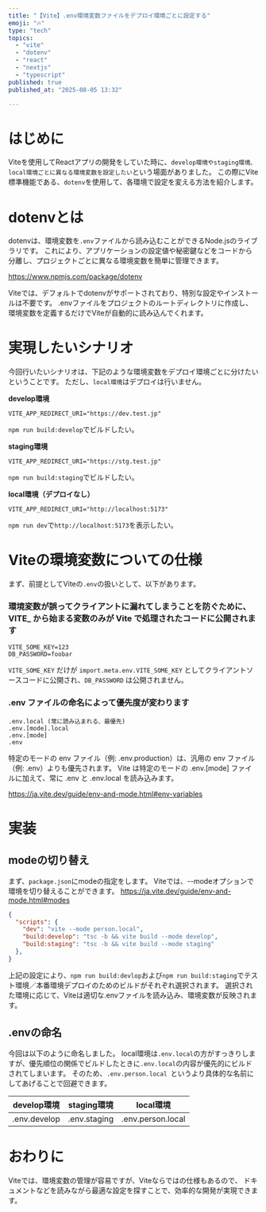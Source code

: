 ```yaml
---
title: "【Vite】.env環境変数ファイルをデプロイ環境ごとに設定する"
emoji: "🔥"
type: "tech"
topics:
  - "vite"
  - "dotenv"
  - "react"
  - "nextjs"
  - "typescript"
published: true
published_at: "2025-08-05 13:32"

---
```

# はじめに
Viteを使用してReactアプリの開発をしていた時に、`develop環境やstaging環境、local環境ごとに異なる環境変数を設定したい`という場面がありました。
この際にVite標準機能である、`dotenv`を使用して、各環境で設定を変える方法を紹介します。

# dotenvとは
dotenvは、環境変数を`.env`ファイルから読み込むことができるNode.jsのライブラリです。
これにより、アプリケーションの設定値や秘密鍵などをコードから分離し、プロジェクトごとに異なる環境変数を簡単に管理できます。

https://www.npmjs.com/package/dotenv

Viteでは、デフォルトでdotenvがサポートされており、特別な設定やインストールは不要です。
.envファイルをプロジェクトのルートディレクトリに作成し、環境変数を定義するだけでViteが自動的に読み込んでくれます。

# 実現したいシナリオ
今回行いたいシナリオは、下記のような環境変数をデプロイ環境ごとに分けたいということです。
ただし、`local環境`はデプロイは行いません。

**develop環境**
```
VITE_APP_REDIRECT_URI="https://dev.test.jp"
```
`npm run build:develop`でビルドしたい。

**staging環境**
```
VITE_APP_REDIRECT_URI="https://stg.test.jp"
```
`npm run build:staging`でビルドしたい。

**local環境（デプロイなし）**
```
VITE_APP_REDIRECT_URI="http://localhost:5173"
```
`npm run dev`で`http://localhost:5173`を表示したい。

# Viteの環境変数についての仕様
まず、前提としてViteの`.env`の扱いとして、以下があります。

### 環境変数が誤ってクライアントに漏れてしまうことを防ぐために、VITE_ から始まる変数のみが Vite で処理されたコードに公開されます
```
VITE_SOME_KEY=123
DB_PASSWORD=foobar
```
`VITE_SOME_KEY` だけが `import.meta.env.VITE_SOME_KEY` としてクライアントソースコードに公開され、`DB_PASSWORD` は公開されません。

### .env ファイルの命名によって優先度が変わります
```
.env.local (常に読み込まれる、最優先)
.env.[mode].local
.env.[mode]
.env
```
特定のモードの env ファイル（例: .env.production）は、汎用の env ファイル（例: .env）よりも優先されます。
Vite は特定のモードの .env.[mode] ファイルに加えて、常に .env と .env.local を読み込みます。

https://ja.vite.dev/guide/env-and-mode.html#env-variables


# 実装

## modeの切り替え
まず、`package.json`にmodeの指定をします。
Viteでは、--modeオプションで環境を切り替えることができます。
https://ja.vite.dev/guide/env-and-mode.html#modes

```json:package.json
{
  "scripts": {
    "dev": "vite --mode person.local",
    "build:develop": "tsc -b && vite build --mode develop",
    "build:staging": "tsc -b && vite build --mode staging"
  },
}
```
上記の設定により、`npm run build:devlop`および`npm run build:staging`でテスト環境／本番環境デプロイのためのビルドがそれぞれ選択されます。
選択された環境に応じて、Viteは適切な.envファイルを読み込み、環境変数が反映されます。

## .envの命名

今回は以下のように命名しました。
local環境は`.env.local`の方がすっきりしますが、優先順位の関係でビルドしたときに`.env.local`の内容が優先的にビルドされてしまいます。
そのため、`.env.person.local `というより具体的な名前にしてあげることで回避できます。

| develop環境 | staging環境 | local環境 |
| ---- | ---- | ---- |
| .env.develop | .env.staging | .env.person.local |



# おわりに
Viteでは、環境変数の管理が容易ですが、Viteならではの仕様もあるので、
ドキュメントなどを読みながら最適な設定を探すことで、効率的な開発が実現できます。

